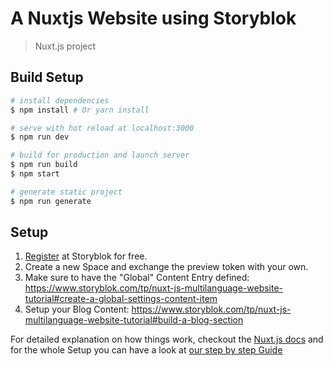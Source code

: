 # A Nuxtjs Website using Storyblok

> Nuxt.js project

## Build Setup

``` bash
# install dependencies
$ npm install # Or yarn install

# serve with hot reload at localhost:3000
$ npm run dev

# build for production and launch server
$ npm run build
$ npm start

# generate static project
$ npm run generate
```

## Setup

1. [Register](https://app.storyblok.com/#!/signup) at Storyblok for free.
2. Create a new Space and exchange the preview token with your own.
3. Make sure to have the "Global" Content Entry defined: https://www.storyblok.com/tp/nuxt-js-multilanguage-website-tutorial#create-a-global-settings-content-item
4. Setup your Blog Content: https://www.storyblok.com/tp/nuxt-js-multilanguage-website-tutorial#build-a-blog-section


For detailed explanation on how things work, checkout the [Nuxt.js docs](https://github.com/nuxt/nuxt.js) and for the whole Setup you can have a look at [our step by step Guide](https://www.storyblok.com/tp/nuxt-js-multilanguage-website-tutorial)
